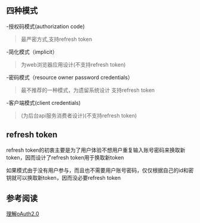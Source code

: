 四种模式
-
-授权码模式(authorization code)
>最严密方式,支持refresh token

-简化模式（implicit）
>为web浏览器应用设计(不支持refresh token)

-密码模式（resource owner password credentials）
>最不推荐的一种模式，为遗留系统设计 支持refresh token

-客户端模式(client credentials)
>(为后台api服务消费者设计)(不支持refresh token)

refresh token
-
refresh token的初衷主要是为了用户体验不想用户重复输入账号密码来换取新token，因而设计了refresh token用于换取新token

如果模式由于没有用户参与，而且也不需要用户账号密码，仅仅根据自己的id和密钥就可以换取新token，因而没必要refresh token

参考阅读
--
[理解oAuth2.0](http://www.ruanyifeng.com/blog/2014/05/oauth_2_0.html)
